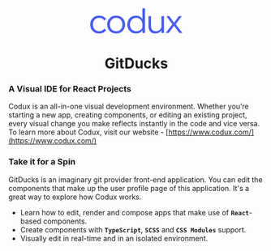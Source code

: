 <div align="center">  
    <img height="50"src="./src/assets/codux.svg">  
    <h1 >GitDucks</h1>
</div>

### A Visual IDE for React Projects

Codux is an all-in-one visual development environment. Whether you’re starting a new app, creating components, or editing an existing project, every visual change you make reflects instantly in the code and vice versa. To learn more about Codux, visit our website - [https://www.codux.com/](https://www.codux.com/)

### Take it for a Spin

GitDucks is an imaginary git provider front-end application. You can edit the components that make up the user profile page of this application. It's a great way to explore how Codux works. 

-   Learn how to edit, render and compose apps that make use of **`React`**-based components.
-   Create components with **`TypeScript`**, **`SCSS`** and **`CSS Modules`** support.
-   Visually edit in real-time and in an isolated environment.
